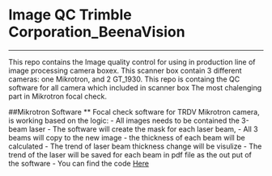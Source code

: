 # Image QC Trimble Corporation_BeenaVision
--------------------------------------------
This repo contains the Image quality control for using in production line of image processing camera boxex.
This scanner box contain 3 different cameras: one Mikrotron, and 2 GT_1930.
This repo is containg the QC software for all camera which included in scanner box
The most chalenging part in Mikrotron focal check.

##Mikrotron Software
** Focal check software for TRDV Mikrotron camera, is working based on the logic:
	- All images needs to be contained the 3-beam laser
	- The software will create the mask for each laser beam,
	- All 3 beams will copy to the new image
	- the thickness of each beam will be calculated
	- The trend of laser beam thickness change will be visulize 
	- The trend of the laser will be saved for each beam in pdf file as the out put of the software
	- You can find the code [Here](https://github.com/MehdiMahmoodi/TRDV_Focal_check/blob/master/TRDV-Focal_check%20_my_pattern1.py)
